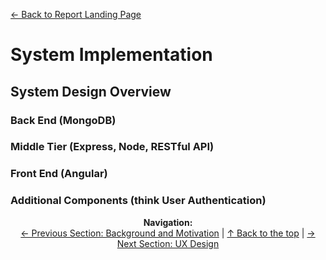 [&#8592; Back to Report Landing Page](../README.md)
# System Implementation
## System Design Overview
### Back End (MongoDB) 
### Middle Tier (Express, Node, RESTful API)
### Front End (Angular)
### Additional Components (think User Authentication)

<p align="center">
  <b>Navigation:</b><br>
  <a href="../01-Background/README.md">&#8592; Previous Section: Background and Motivation</a> |
  <a href="#system-implementation">&#8593; Back to the top</a> |
  <a href=".../03-UX-Design/README.md">&#8594; Next Section: UX Design</a> 
</p>